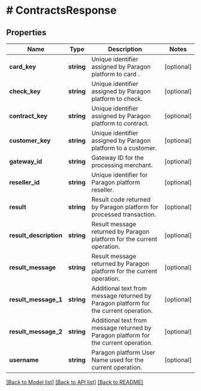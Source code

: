 # # ContractsResponse

## Properties

Name | Type | Description | Notes
------------ | ------------- | ------------- | -------------
**card_key** | **string** | Unique identifier assigned by Paragon platform to card . | [optional]
**check_key** | **string** | Unique identifier assigned by Paragon platform to check. | [optional]
**contract_key** | **string** | Unique identifier assigned by Paragon platform to contract. | [optional]
**customer_key** | **string** | Unique identifier assigned by Paragon platform to a customer. | [optional]
**gateway_id** | **string** | Gateway ID for the processing merchant. | [optional]
**reseller_id** | **string** | Unique identifier for Paragon platform reseller. | [optional]
**result** | **string** | Result code returned by Paragon platform for processed transaction. | [optional]
**result_description** | **string** | Result message returned by Paragon platform for the current operation. | [optional]
**result_message** | **string** | Result message returned by Paragon platform for the current operation. | [optional]
**result_message_1** | **string** | Additional text from message returned by Paragon platform for the current operation. | [optional]
**result_message_2** | **string** | Additional text from message returned by Paragon platform for the current operation. | [optional]
**username** | **string** | Paragon platform User Name used for the current operation. | [optional]

[[Back to Model list]](../../README.md#models) [[Back to API list]](../../README.md#endpoints) [[Back to README]](../../README.md)
